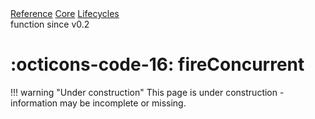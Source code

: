 <div class="ompdoc-reference-breadcrumbs">
<a href="../../../">Reference</a>
<a href="../../">Core</a>
<a href="../">Lifecycles</a>
</div>
<div class="ompdoc-reference-tags">
<span class="ompdoc-reference-highlight">function</span>
<span class="ompdoc-reference-since">since v0.2</span>
</div>

# :octicons-code-16: fireConcurrent

!!! warning "Under construction"
    This page is under construction - information may be incomplete or missing.
